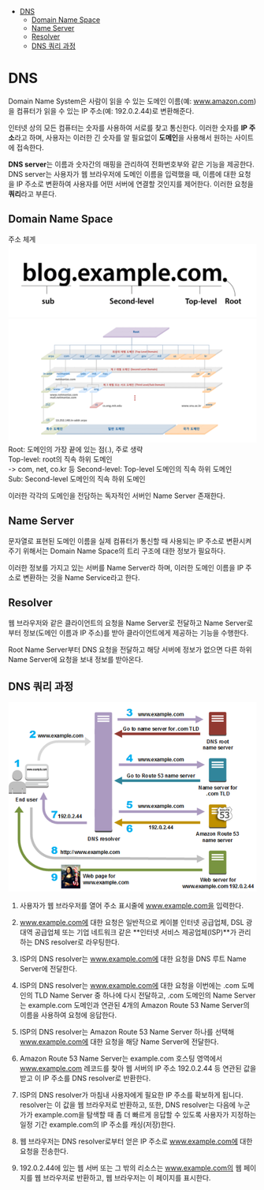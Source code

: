 <!-- TOC -->

- [DNS](#dns)
  - [Domain Name Space](#domain-name-space)
  - [Name Server](#name-server)
  - [Resolver](#resolver)
  - [DNS 쿼리 과정](#dns-%EC%BF%BC%EB%A6%AC-%EA%B3%BC%EC%A0%95)

<!-- /TOC -->

# DNS
Domain Name System은 사람이 읽을 수 있는 도메인 이름(예: www.amazon.com)을 컴퓨터가 읽을 수 있는 IP 주소(예: 192.0.2.44)로 변환해준다.

인터넷 상의 모든 컴퓨터는 숫자를 사용하여 서로를 찾고 통신한다. 이러한 숫자를 **IP 주소**라고 하며, 사용자는 이러한 긴 숫자를 알 필요없이 **도메인**을 사용해서 원하는 사이트에 접속한다.  

**DNS server**는 이름과 숫자간의 매핑을 관리하여 전화번호부와 같은 기능을 제공한다. DNS server는 사용자가 웹 브라우저에 도메인 이름을 입력했을 때, 이름에 대한 요청을 IP 주소로 변환하여 사용자를 어떤 서버에 연결할 것인지를 제어한다. 이러한 요청을 **쿼리**라고 부른다.

## Domain Name Space
주소 체계  
![](./images/03_01.png)
![](./images/03_02.png)
Root: 도메인의 가장 끝에 있는 점(.), 주로 생략  
Top-level: root의 직속 하위 도메인  
-> com, net, co.kr 등
Second-level: Top-level 도메인의 직속 하위 도메인  
Sub: Second-level 도메인의 직속 하위 도메인  

이러한 각각의 도메인을 전담하는 독자적인 서버인 Name Server 존재한다.  

## Name Server
문자열로 표현된 도메인 이름을 실제 컴퓨터가 통신할 때 사용되는 IP 주소로 변환시켜 주기 위해서는 Domain Name Space의 트리 구조에 대한 정보가 필요하다.  

이러한 정보를 가지고 있는 서버를 Name Server라 하며, 이러한 도메인 이름을 IP 주소로 변환하는 것을 Name Service라고 한다.

## Resolver
웹 브라우저와 같은 클라이언트의 요청을 Name Server로 전달하고 Name Server로부터 정보(도메인 이름과 IP 주소)를 받아 클라이언트에게 제공하는 기능을 수행한다.  

Root Name Server부터 DNS 요청을 전달하고 해당 서버에 정보가 없으면 다른 하위 Name Server에 요청을 보내 정보를 받아온다.

## DNS 쿼리 과정
![](./images/03_03.png)
1. 사용자가 웹 브라우저를 열어 주소 표시줄에 www.example.com을 입력한다.

2. www.example.com에 대한 요청은 일반적으로 케이블 인터넷 공급업체, DSL 광대역 공급업체 또는 기업 네트워크 같은 **인터넷 서비스 제공업체(ISP)**가 관리하는 DNS resolver로 라우팅한다.

3. ISP의 DNS resolver는 www.example.com에 대한 요청을 DNS 루트 Name Server에 전달한다.

4. ISP의 DNS resolver는 www.example.com에 대한 요청을 이번에는 .com 도메인의 TLD Name Server 중 하나에 다시 전달하고,  .com 도메인의 Name Server는 example.com 도메인과 연관된 4개의 Amazon Route 53 Name Server의 이름을 사용하여 요청에 응답한다.

5. ISP의 DNS resolver는 Amazon Route 53 Name Server 하나를 선택해 www.example.com에 대한 요청을 해당 Name Server에 전달한다.

6. Amazon Route 53 Name Server는 example.com 호스팅 영역에서 www.example.com 레코드를 찾아 웹 서버의 IP 주소 192.0.2.44 등 연관된 값을 받고 이 IP 주소를 DNS resolver로 반환한다.

7. ISP의 DNS resolver가 마침내 사용자에게 필요한 IP 주소를 확보하게 됩니다. resolver는 이 값을 웹 브라우저로 반환하고,  또한, DNS resolver는 다음에 누군가가 example.com을 탐색할 때 좀 더 빠르게 응답할 수 있도록 사용자가 지정하는 일정 기간 example.com의 IP 주소를 캐싱(저장)한다.

8. 웹 브라우저는 DNS resolver로부터 얻은 IP 주소로 www.example.com에 대한 요청을 전송한다.

9. 192.0.2.44에 있는 웹 서버 또는 그 밖의 리소스는 www.example.com의 웹 페이지를 웹 브라우저로 반환하고, 웹 브라우저는 이 페이지를 표시한다.
